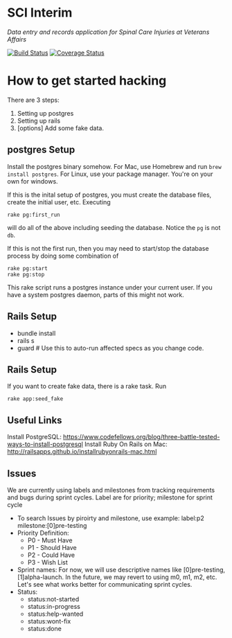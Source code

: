SCI Interim
=================

*Data entry and records application for Spinal Care Injuries at Veterans Affairs*

[![Build Status](https://travis-ci.org/department-of-veterans-affairs/SCIInterim.svg?branch=test-hygiene)](https://travis-ci.org/department-of-veterans-affairs/SCIInterim)
[![Coverage Status](https://coveralls.io/repos/awong-dev/SCIInterim/badge.svg?branch=master&service=github)](https://coveralls.io/github/awong-dev/SCIInterim?branch=master)

How to get started hacking
==========================

There are 3 steps:
  1. Setting up postgres
  2. Setting up rails
  3. [options] Add some fake data.

postgres Setup
-----------
Install the postgres binary somehow. For Mac, use Homebrew and run `brew install postgres`. For Linux, use your package manager. You're on your own for windows.

If this is the inital setup of postgres, you must create the database files, create the initial user, etc. Executing

```
rake pg:first_run
```

will do all of the above including seeding the database. Notice the `pg` is not `db`.

If this is not the first run, then you may need to start/stop the database process by doing
some combination of
```
rake pg:start
rake pg:stop
```

This rake script runs a postgres instance under your current user. If you have a system postgres daemon, parts of this might not work.

Rails Setup
-----------
  * bundle install
  * rails s
  * guard  # Use this to auto-run affected specs as you change code.

Rails Setup
-----------

If you want to create fake data, there is a rake task. Run
```
rake app:seed_fake
```

Useful Links
-----------
Install PostgreSQL: https://www.codefellows.org/blog/three-battle-tested-ways-to-install-postgresql
Install Ruby On Rails on Mac: http://railsapps.github.io/installrubyonrails-mac.html

Issues
-----------
We are currently using labels and milestones from tracking requirements and bugs during sprint cycles. Label are for priority; milestone for sprint cycle
  * To search Issues by piroirty and milestone, use example: label:p2 milestone:[0]pre-testing 
  * Priority Definition:
    * P0 - Must Have 
    * P1 - Should Have
    * P2 - Could Have
    * P3 - Wish List
  * Sprint names: For now, we will use descriptive names like [0]pre-testing, [1]alpha-launch. In the future, we may revert to using m0, m1, m2, etc. Let's see what works better for communicating sprint cycles.
  * Status: 
    * status:not-started
    * status:in-progress
    * status:help-wanted
    * status:wont-fix
    * status:done
